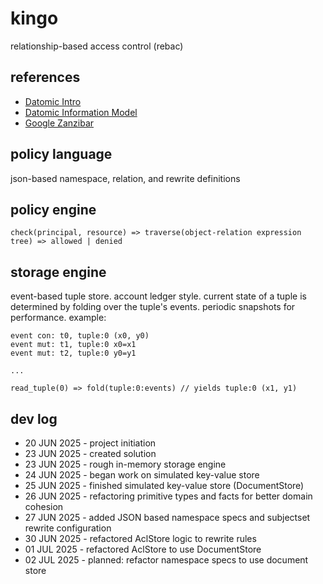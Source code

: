 # kingo
relationship-based access control (rebac)

## references
- [Datomic Intro](https://www.youtube.com/watch?v=Cym4TZwTCNU)
- [Datomic Information Model](https://www.infoq.com/articles/Datomic-Information-Model/)
- [Google Zanzibar](https://research.google/pubs/zanzibar-googles-consistent-global-authorization-system/)

## policy language
json-based namespace, relation, and rewrite definitions

## policy engine
`check(principal, resource) => traverse(object-relation expression tree) => allowed | denied`

## storage engine
event-based tuple store. account ledger style. current state of a tuple is determined by folding over the tuple's events. periodic snapshots for performance.
example: 
```
event con: t0, tuple:0 (x0, y0)
event mut: t1, tuple:0 x0=x1
event mut: t2, tuple:0 y0=y1

...

read_tuple(0) => fold(tuple:0:events) // yields tuple:0 (x1, y1)
 ```

## dev log
- 20 JUN 2025 - project initiation
- 23 JUN 2025 - created solution
- 23 JUN 2025 - rough in-memory storage engine
- 24 JUN 2025 - began work on simulated key-value store
- 25 JUN 2025 - finished simulated key-value store (DocumentStore)
- 26 JUN 2025 - refactoring primitive types and facts for better domain cohesion
- 27 JUN 2025 - added JSON based namespace specs and subjectset rewrite configuration 
- 30 JUN 2025 - refactored AclStore logic to rewrite rules
- 01 JUL 2025 - refactored AclStore to use DocumentStore
- 02 JUL 2025 - planned: refactor namespace specs to use document store
